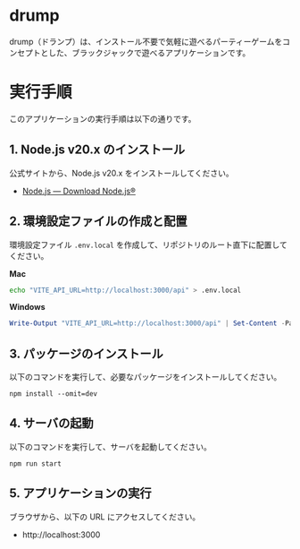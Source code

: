 # drump

drump（ドランプ）は、インストール不要で気軽に遊べるパーティーゲームをコンセプトとした、ブラックジャックで遊べるアプリケーションです。


# 実行手順

このアプリケーションの実行手順は以下の通りです。

## 1. Node.js v20.x のインストール

公式サイトから、Node.js v20.x をインストールしてください。

- [Node.js — Download Node.js®](https://nodejs.org/en/download/)

## 2. 環境設定ファイルの作成と配置

環境設定ファイル `.env.local` を作成して、リポジトリのルート直下に配置してください。

**Mac**

```bash
echo "VITE_API_URL=http://localhost:3000/api" > .env.local
```

**Windows**

```PowerShell
Write-Output "VITE_API_URL=http://localhost:3000/api" | Set-Content -Path .env.local -Encoding utf8
```

## 3. パッケージのインストール

以下のコマンドを実行して、必要なパッケージをインストールしてください。

```
npm install --omit=dev
```

## 4. サーバの起動

以下のコマンドを実行して、サーバを起動してください。

```
npm run start
```

## 5. アプリケーションの実行

ブラウザから、以下の URL にアクセスしてください。

- http://localhost:3000

